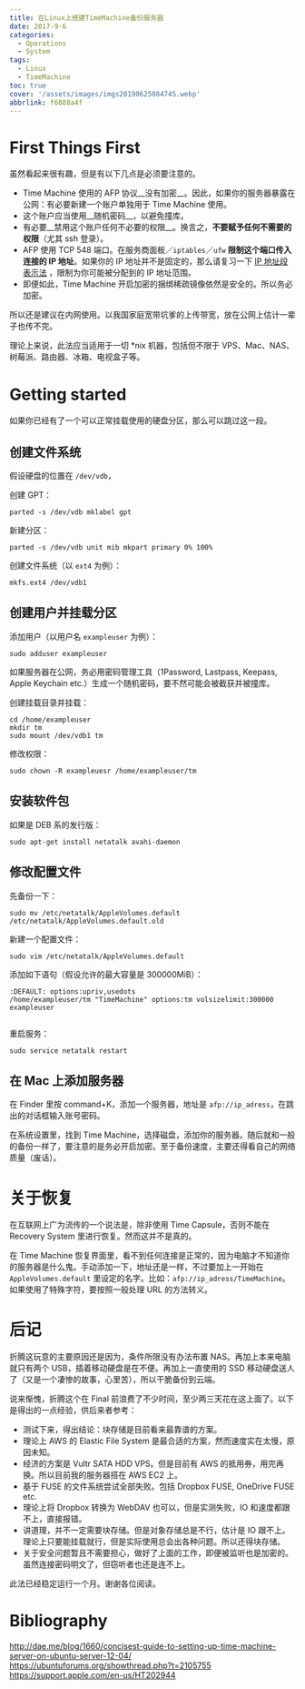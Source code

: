 ```yaml
---
title: 在Linux上搭建TimeMachine备份服务器
date: 2017-9-6
categories:
  - Operations
  - System
tags:
  - Linux
  - TimeMachine
toc: true
cover: '/assets/images/imgs20190625084745.webp'
abbrlink: f6088a4f
---
```


# First Things First

虽然看起来很有趣，但是有以下几点是必须要注意的。

- Time Machine 使用的 AFP 协议__没有加密__。因此，如果你的服务器暴露在公网：有必要新建一个账户单独用于 Time Machine 使用。
- 这个账户应当使用__随机密码__，以避免撞库。
- 有必要__禁用这个账户任何不必要的权限__。换言之，**不要赋予任何不需要的权限**（尤其 ssh 登录）。
- AFP 使用 TCP 548 端口。在服务商面板／`iptables`／`ufw` **限制这个端口传入连接的 IP 地址**。如果你的 IP
  地址并不是固定的，那么请复习一下 [IP 地址段表示法](http://vod.sjtu.edu.cn/help/Article_Print.asp?ArticleID=631)
  ，限制为你可能被分配到的 IP 地址范围。
- 即便如此，Time Machine 开启加密的捆绑稀疏镜像依然是安全的。所以务必加密。

<!-- more -->

所以还是建议在内网使用。以我国家庭宽带坑爹的上传带宽，放在公网上估计一辈子也传不完。

理论上来说，此法应当适用于一切 *nix 机器，包括但不限于 VPS、Mac、NAS、树莓派、路由器、冰箱、电视盒子等。

# Getting started

如果你已经有了一个可以正常挂载使用的硬盘分区，那么可以跳过这一段。

## 创建文件系统

假设硬盘的位置在 `/dev/vdb`，

创建 GPT：

```
parted -s /dev/vdb mklabel gpt

```

新建分区：

```
parted -s /dev/vdb unit mib mkpart primary 0% 100%

```

创建文件系统（以 `ext4` 为例）：

```
mkfs.ext4 /dev/vdb1

```

## 创建用户并挂载分区

添加用户（以用户名 `exampleuser` 为例）：

```
sudo adduser exampleuser

```

如果服务器在公网，务必用密码管理工具（1Password, Lastpass, Keepass, Apple Keychain etc.）生成一个随机密码，要不然可能会被截获并被撞库。

创建挂载目录并挂载：

```
cd /home/exampleuser
mkdir tm
sudo mount /dev/vdb1 tm

```

修改权限：

```
sudo chown -R exampleuesr /home/exampleuser/tm

```

## 安装软件包

如果是 DEB 系的发行版：

```
sudo apt-get install netatalk avahi-daemon

```

## 修改配置文件

先备份一下：

```
sudo mv /etc/netatalk/AppleVolumes.default /etc/netatalk/AppleVolumes.default.old

```

新建一个配置文件：

```
sudo vim /etc/netatalk/AppleVolumes.default

```

添加如下语句（假设允许的最大容量是 300000MiB）：

```
:DEFAULT: options:upriv,usedots
/home/exampleuser/tm "TimeMachine" options:tm volsizelimit:300000 exampleuser


```

重启服务：

```
sudo service netatalk restart

```

## 在 Mac 上添加服务器

在 Finder 里按 command+K，添加一个服务器，地址是 `afp://ip_adress`，在跳出的对话框输入账号密码。

在系统设置里，找到 Time Machine，选择磁盘，添加你的服务器。随后就和一般的备份一样了，要注意的是务必开启加密。至于备份速度，主要还得看自己的网络质量（废话）。

# 关于恢复

在互联网上广为流传的一个说法是，除非使用 Time Capsule，否则不能在 Recovery System 里进行恢复。然而这并不是真的。

在 Time Machine
恢复界面里，看不到任何连接是正常的，因为电脑才不知道你的服务器是什么鬼。手动添加一下，地址还是一样，不过要加上一开始在 `AppleVolumes.default`
里设定的名字。比如：`afp://ip_adress/TimeMachine`。如果使用了特殊字符，要按照一般处理 URL 的方法转义。

# 后记

折腾这玩意的主要原因还是因为，条件所限没有办法布置 NAS。再加上本来电脑就只有两个 USB，插着移动硬盘是在不便。再加上一直使用的
SSD 移动硬盘送人了（又是一个凄惨的故事，心里苦），所以干脆备份到云端。

说来惭愧，折腾这个在 Final 前浪费了不少时间，至少两三天花在这上面了。以下是得出的一点经验，供后来者参考：

- 测试下来，得出结论：块存储是目前看来最靠谱的方案。
- 理论上 AWS 的 Elastic File System 是最合适的方案，然而速度实在太慢，原因未知。
- 经济的方案是 Vultr SATA HDD VPS。但是目前有 AWS 的抵用券，用完再换。所以目前我的服务器搭在 AWS EC2 上。
- 基于 FUSE 的文件系统尝试全部失败。包括 Dropbox FUSE, OneDrive FUSE etc.
- 理论上将 Dropbox 转换为 WebDAV 也可以，但是实测失败，IO 和速度都跟不上，直接报错。
- 讲道理，并不一定需要块存储。但是对象存储总是不行，估计是 IO 跟不上。理论上只要能挂载就行，但是实际使用总会出各种问题。所以还得块存储。
- 关于安全问题暂且不需要担心，做好了上面的工作，即便被监听也是加密的。虽然连接密码明文了，但窃听者也还是连不上。

此法已经稳定运行一个月。谢谢各位阅读。

# Bibliography

<http://dae.me/blog/1660/concisest-guide-to-setting-up-time-machine-server-on-ubuntu-server-12-04/>
<https://ubuntuforums.org/showthread.php?t=2105755>
<https://support.apple.com/en-us/HT202944>
